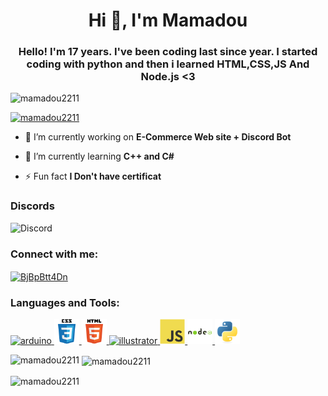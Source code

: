 <h1 align="center">Hi 👋, I'm Mamadou</h1>
<h3 align="center">Hello! I'm 17 years. I've been coding last since year. I started coding with python and then i learned HTML,CSS,JS And Node.js <3</h3>

<p align="left"> <img src="https://komarev.com/ghpvc/?username=mamadou2211&label=Profile%20views&color=0e75b6&style=flat" alt="mamadou2211" /> </p>

<p align="left"> <a href="https://github.com/ryo-ma/github-profile-trophy"><img src="https://github-profile-trophy.vercel.app/?username=mamadou2211" alt="mamadou2211" /></a> </p>

- 🔭 I’m currently working on **E-Commerce Web site + Discord Bot**

- 🌱 I’m currently learning **C++ and C#**

- ⚡ Fun fact **I Don't have certificat**

### Discords
<img src="https://discord.c99.nl/widget/theme-2/499611630133575680.png" alt="Discord"/>

<h3 align="left">Connect with me:</h3>
<p align="left">
<a href="https://discord.gg/BjBpBtt4Dn" target="blank"><img align="center" src="https://raw.githubusercontent.com/rahuldkjain/github-profile-readme-generator/master/src/images/icons/Social/discord.svg" alt="BjBpBtt4Dn" height="30" width="40" /></a>
</p>

<h3 align="left">Languages and Tools:</h3>
<p align="left"> <a href="https://www.arduino.cc/" target="_blank" rel="noreferrer"> <img src="https://cdn.worldvectorlogo.com/logos/arduino-1.svg" alt="arduino" width="40" height="40"/> </a> <a href="https://www.w3schools.com/css/" target="_blank" rel="noreferrer"> <img src="https://raw.githubusercontent.com/devicons/devicon/master/icons/css3/css3-original-wordmark.svg" alt="css3" width="40" height="40"/> </a> <a href="https://www.w3.org/html/" target="_blank" rel="noreferrer"> <img src="https://raw.githubusercontent.com/devicons/devicon/master/icons/html5/html5-original-wordmark.svg" alt="html5" width="40" height="40"/> </a> <a href="https://www.adobe.com/in/products/illustrator.html" target="_blank" rel="noreferrer"> <img src="https://www.vectorlogo.zone/logos/adobe_illustrator/adobe_illustrator-icon.svg" alt="illustrator" width="40" height="40"/> </a> <a href="https://developer.mozilla.org/en-US/docs/Web/JavaScript" target="_blank" rel="noreferrer"> <img src="https://raw.githubusercontent.com/devicons/devicon/master/icons/javascript/javascript-original.svg" alt="javascript" width="40" height="40"/> </a> <a href="https://nodejs.org" target="_blank" rel="noreferrer"> <img src="https://raw.githubusercontent.com/devicons/devicon/master/icons/nodejs/nodejs-original-wordmark.svg" alt="nodejs" width="40" height="40"/> </a> <a href="https://www.python.org" target="_blank" rel="noreferrer"> <img src="https://raw.githubusercontent.com/devicons/devicon/master/icons/python/python-original.svg" alt="python" width="40" height="40"/> </a> </p>

<p><img align="left" src="https://github-readme-stats.vercel.app/api/top-langs?username=mamadou2211&show_icons=true&locale=en&layout=compact" alt="mamadou2211" /></p>

<p>&nbsp;<img align="center" src="https://github-readme-stats.vercel.app/api?username=mamadou2211&show_icons=true&locale=en" alt="mamadou2211" /></p>

<p><img align="center" src="https://github-readme-streak-stats.herokuapp.com/?user=mamadou2211&" alt="mamadou2211" /></p>
